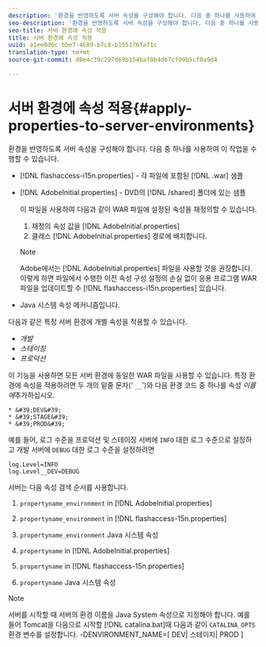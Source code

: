 ```yaml
---
description: '환경을 반영하도록 서버 속성을 구성해야 합니다. 다음 중 하나를 사용하여 수행할 수 있습니다. '
seo-description: '환경을 반영하도록 서버 속성을 구성해야 합니다. 다음 중 하나를 사용하여 수행할 수 있습니다. '
seo-title: 서버 환경에 속성 적용
title: 서버 환경에 속성 적용
uuid: a1ee0d6c-b5e7-4689-b7c8-b155176faf1c
translation-type: tm+mt
source-git-commit: d8e4c39c297d69b154baf0b4d67cf09b5cf0a9d4

---
```



# 서버 환경에 속성 적용{#apply-properties-to-server-environments}

환경을 반영하도록 서버 속성을 구성해야 합니다. 다음 중 하나를 사용하여 이 작업을 수행할 수 있습니다.

* [!DNL flashaccess-i15n.properties] - 각 파일에 포함된 [!DNL .war] 샘플

* [!DNL AdobeInitial.properties] - DVD의 [!DNL /shared] 폴더에 있는 샘플

   이 파일을 사용하여 다음과 같이 WAR 파일에 설정된 속성을 재정의할 수 있습니다.

   1. 재정의 속성 값을 [!DNL AdobeInitial.properties]
   1. 클래스 [!DNL AdobeInitial.properties] 경로에 배치합니다.
   >[!NOTE]
   >
   >Adobe에서는 [!DNL AdobeInitial.properties] 파일을 사용할 것을 권장합니다. 이렇게 하면 파일에서 수행한 이전 속성 구성 설정의 손실 없이 응용 프로그램 WAR 파일을 업데이트할 수 [!DNL flashaccess-i15n.properties] 있습니다.

* Java 시스템 속성 메커니즘입니다.

다음과 같은 특정 서버 환경에 개별 속성을 적용할 수 있습니다.

* *개발*
* *스테이징*
* *프로덕션*

이 기능을 사용하면 모든 서버 환경에 동일한 WAR 파일을 사용할 수 있습니다. 특정 환경에 속성을 적용하려면 두 개의 밑줄 문자(&#39; `__`&#39;)와 다음 환경 코드 중 하나를 속성 *이름에*&#x200B;추가하십시오.

    * &#39;DEV&#39;
    * &#39;STAGE&#39;
    * &#39;PROD&#39;

<!--<a id="example_A7A58E3EE8DA4114B4F7A9EEB69D50CA"></a>-->

예를 들어, 로그 수준을 프로덕션 및 스테이징 서버에 `INFO` 대한 로그 수준으로 설정하고 개발 서버에 `DEBUG` 대한 로그 수준을 설정하려면

```
log.Level=INFO  
log.Level__DEV=DEBUG 
```

서버는 다음 속성 검색 순서를 사용합니다.

1. `propertyname_environment` in [!DNL AdobeInitial.properties]

1. `propertyname_environment` in [!DNL flashaccess-15n.properties]

1. `propertyname_environment` Java 시스템 속성
1. `propertyname` in [!DNL AdobeInitial.properties]

1. `propertyname` in [!DNL flashaccess-15n.properties]

1. `propertyname` Java 시스템 속성

>[!NOTE]
>
>서버를 시작할 때 서버의 환경 이름을 Java System 속성으로 지정해야 합니다. 예를 들어 Tomcat을 다음으로 시작할 [!DNL catalina.bat]때 다음과 같이 `CATALINA_OPTS` 환경 변수를 설정합니다.
>-DENVIRONMENT_NAME=[ DEV| 스테이지| PROD ]

